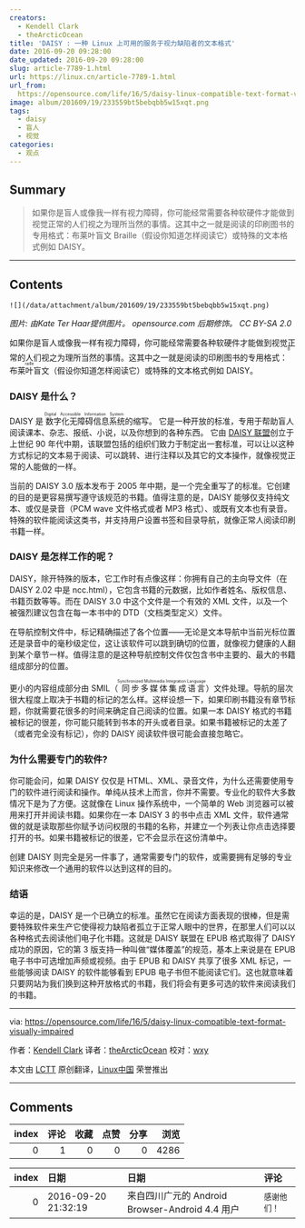 ```yaml
---
creators:
  - Kendell Clark
  - theArcticOcean
title: 'DAISY : 一种 Linux 上可用的服务于视力缺陷者的文本格式'
date: 2016-09-20 09:28:00
date_updated: 2016-09-20 09:28:00
slug: article-7789-1.html
url: https://linux.cn/article-7789-1.html
url_from: 
  https://opensource.com/life/16/5/daisy-linux-compatible-text-format-visually-impaired
image: album/201609/19/233559bt5bebqbb5w15xqt.png
tags:
  - daisy
  - 盲人
  - 视觉
categories:
  - 观点
---
```


## Summary

> 如果你是盲人或像我一样有视力障碍，你可能经常需要各种软硬件才能做到视觉正常的人们视之为理所当然的事情。这其中之一就是阅读的印刷图书的专用格式：布莱叶盲文 Braille（假设你知道怎样阅读它）或特殊的文本格式例如 DAISY。

***

<!-- more -->

## Contents

`![](/data/attachment/album/201609/19/233559bt5bebqbb5w15xqt.png)`

*图片: 由Kate Ter Haar提供图片。 opensource.com 后期修饰。 CC BY-SA 2.0*

如果你是盲人或像我一样有视力障碍，你可能经常需要各种软硬件才能做到视觉正常的人们视之为理所当然的事情。这其中之一就是阅读的印刷图书的专用格式：<ruby> 布莱叶盲文 <rp>  （ </rp> <rt>  Braille </rt> <rp>  ） </rp></ruby>（假设你知道怎样阅读它）或特殊的文本格式例如 DAISY。

### DAISY 是什么？

DAISY 是<ruby> 数字化无障碍信息系统 <rp>  （ </rp> <rt>  Digital Accessible Information System </rt> <rp>  ） </rp></ruby>的缩写。 它是一种开放的标准，专用于帮助盲人阅读课本、杂志、报纸、小说，以及你想到的各种东西。 它由 [DAISY 联盟](http://www.daisy.org)创立于上世纪 90 年代中期，该联盟包括的组织们致力于制定出一套标准，可以让以这种方式标记的文本易于阅读、可以跳转、进行注释以及其它的文本操作，就像视觉正常的人能做的一样。

当前的 DAISY 3.0 版本发布于 2005 年中期，是一个完全重写了的标准。它创建的目的是更容易撰写遵守该规范的书籍。值得注意的是，DAISY 能够仅支持纯文本、或仅是录音（PCM wave 文件格式或者 MP3 格式）、或既有文本也有录音。特殊的软件能阅读这类书，并支持用户设置书签和目录导航，就像正常人阅读印刷书籍一样。

### DAISY 是怎样工作的呢？

DAISY，除开特殊的版本，它工作时有点像这样：你拥有自己的主向导文件（在 DAISY 2.02 中是 ncc.html），它包含书籍的元数据，比如作者姓名、版权信息、书籍页数等等。而在 DAISY 3.0 中这个文件是一个有效的 XML 文件，以及一个被强烈建议包含在每一本书中的 DTD（文档类型定义）文件。

在导航控制文件中，标记精确描述了各个位置——无论是文本导航中当前光标位置还是录音中的毫秒级定位，这让该软件可以跳到确切的位置，就像视力健康的人翻到某个章节一样。值得注意的是这种导航控制文件仅包含书中主要的、最大的书籍组成部分的位置。

更小的内容组成部分由 SMIL（<ruby> 同步多媒体集成语言 <rp>  （ </rp> <rt>  Synchronized Multimedia Integration Language </rt> <rp>  ） </rp></ruby>）文件处理。导航的层次很大程度上取决于书籍的标记的怎么样。这样设想一下，如果印刷书籍没有章节标题，你就需要花很多的时间来确定自己阅读的位置。如果一本 DAISY 格式的书籍被标记的很差，你可能只能转到书本的开头或者目录。如果书籍被标记的太差了（或者完全没有标记），你的 DAISY 阅读软件很可能会直接忽略它。

### 为什么需要专门的软件?

你可能会问，如果 DAISY 仅仅是 HTML、XML、录音文件，为什么还需要使用专门的软件进行阅读和操作。单纯从技术上而言，你并不需要。专业化的软件大多数情况下是为了方便。这就像在 Linux 操作系统中，一个简单的 Web 浏览器可以被用来打开并阅读书籍。如果你在一本 DAISY 3 的书中点击 XML 文件，软件通常做的就是读取那些你赋予访问权限的书籍的名称，并建立一个列表让你点击选择要打开的书。如果书籍被标记的很差，它不会显示在这份清单中。

创建 DAISY 则完全是另一件事了，通常需要专门的软件，或需要拥有足够的专业知识来修改一个通用的软件以达到这样的目的。

### 结语

幸运的是，DAISY 是一个已确立的标准。虽然它在阅读方面表现的很棒，但是需要特殊软件来生产它使得视力缺陷者孤立于正常人眼中的世界，在那里人们可以以各种格式去阅读他们电子化书籍。这就是 DAISY 联盟在 EPUB 格式取得了 DAISY 成功的原因，它的第 3 版支持一种叫做“媒体覆盖”的规范，基本上来说是在 EPUB 电子书中可选增加声频或视频。由于 EPUB 和 DAISY 共享了很多 XML 标记，一些能够阅读 DAISY 的软件能够看到 EPUB 电子书但不能阅读它们。这也就意味着只要网站为我们换到这种开放格式的书籍，我们将会有更多可选的软件来阅读我们的书籍。

---

via: <https://opensource.com/life/16/5/daisy-linux-compatible-text-format-visually-impaired>

作者：[Kendell Clark](https://opensource.com/users/kendell-clark) 译者：[theArcticOcean](https://github.com/theArcticOcean) 校对：[wxy](https://github.com/wxy)

本文由 [LCTT](https://github.com/LCTT/TranslateProject) 原创翻译，[Linux中国](https://linux.cn/) 荣誉推出

***

## Comments


|   index |   评论 |   收藏 |   点赞 |   分享 |   浏览 |
|--------:|-------:|-------:|-------:|-------:|-------:|
|       0 |      1 |      0 |      0 |      0 |   4286 |

|   index | 日期                | 日期                                            | 评论         |
|--------:|:--------------------|:------------------------------------------------|:-------------|
|       0 | 2016-09-20 21:32:19 | 来自四川广元的 Android Browser-Android 4.4 用户 | `感谢他们！` |
